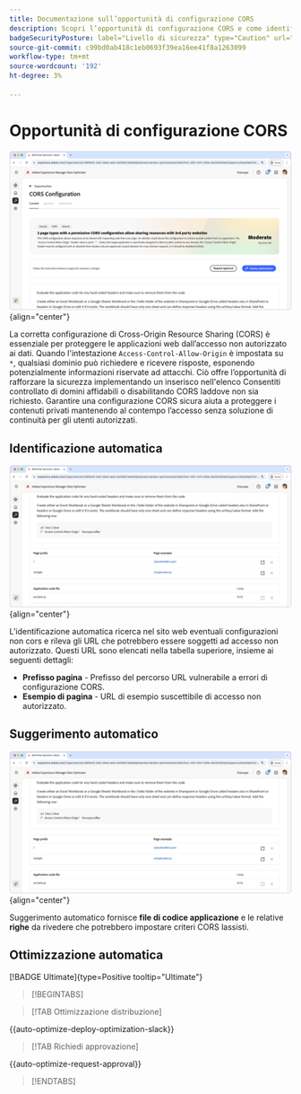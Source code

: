 ```yaml
---
title: Documentazione sull’opportunità di configurazione CORS
description: Scopri l’opportunità di configurazione CORS e come identificare e correggere le vulnerabilità di sicurezza del sito.
badgeSecurityPosture: label="Livello di sicurezza" type="Caution" url="../../opportunity-types/security-posture.md" tooltip="Livello di sicurezza"
source-git-commit: c99bd0ab418c1eb0693f39ea16ee41f8a1263099
workflow-type: tm+mt
source-wordcount: '192'
ht-degree: 3%

---
```



# Opportunità di configurazione CORS

![opportunità di configurazione CORS](./assets/cors-configuration/hero.png){align="center"}

La corretta configurazione di Cross-Origin Resource Sharing (CORS) è essenziale per proteggere le applicazioni web dall’accesso non autorizzato ai dati. Quando l&#39;intestazione `Access-Control-Allow-Origin` è impostata su `*`, qualsiasi dominio può richiedere e ricevere risposte, esponendo potenzialmente informazioni riservate ad attacchi. Ciò offre l’opportunità di rafforzare la sicurezza implementando un inserisco nell&#39;elenco Consentiti controllato di domini affidabili o disabilitando CORS laddove non sia richiesto. Garantire una configurazione CORS sicura aiuta a proteggere i contenuti privati mantenendo al contempo l’accesso senza soluzione di continuità per gli utenti autorizzati.

## Identificazione automatica

![Identificazione automatica opportunità di configurazione CORS](./assets/cors-configuration/auto-identify.png){align="center"}

L’identificazione automatica ricerca nel sito web eventuali configurazioni non cors e rileva gli URL che potrebbero essere soggetti ad accesso non autorizzato. Questi URL sono elencati nella tabella superiore, insieme ai seguenti dettagli:

* **Prefisso pagina** - Prefisso del percorso URL vulnerabile a errori di configurazione CORS.
* **Esempio di pagina** - URL di esempio suscettibile di accesso non autorizzato.

## Suggerimento automatico

![Suggerisci automaticamente l&#39;opportunità di configurazione CORS](./assets/cors-configuration/auto-suggest.png){align="center"}

Suggerimento automatico fornisce **file di codice applicazione** e le relative **righe** da rivedere che potrebbero impostare criteri CORS lassisti.


## Ottimizzazione automatica

[!BADGE Ultimate]{type=Positive tooltip="Ultimate"}

>[!BEGINTABS]

>[!TAB Ottimizzazione distribuzione]

{{auto-optimize-deploy-optimization-slack}}

>[!TAB Richiedi approvazione]

{{auto-optimize-request-approval}}

>[!ENDTABS]
